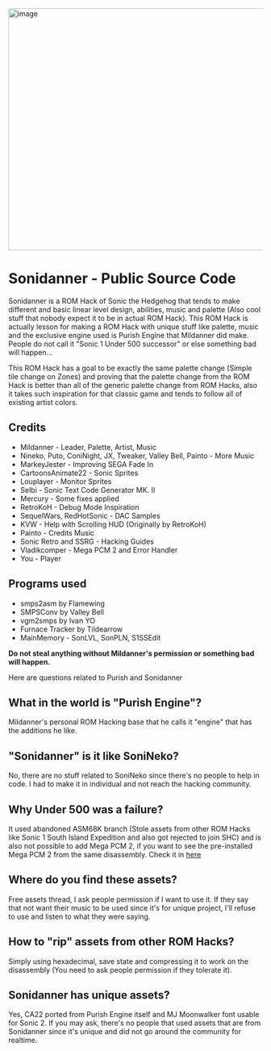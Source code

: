 <img width="640" height="480" alt="image" src="https://github.com/user-attachments/assets/94867adf-61cd-4892-8bd5-de2886d3d106" />

# Sonidanner - Public Source Code
Sonidanner is a ROM Hack of Sonic the Hedgehog that tends to make different and basic linear level design, abilities, music and palette (Also cool stuff that nobody expect it to be in actual ROM Hack). This ROM Hack is actually lesson for making a ROM Hack with unique stuff like palette, music and the exclusive engine used is Purish Engine that Mildanner did make. People do not call it "Sonic 1 Under 500 successor" or else something bad will happen...

This ROM Hack has a goal to be exactly the same palette change (Simple tile change on Zones) and proving that the palette change from the ROM Hack is better than all of the generic palette change from ROM Hacks, also it takes such inspiration for that classic game and tends to follow all of existing artist colors.

## Credits
* Mildanner - Leader, Palette, Artist, Music
* Nineko, Puto, ConiNight, JX, Tweaker, Valley Bell, Painto - More Music
* MarkeyJester - Improving SEGA Fade In
* CartoonsAnimate22 - Sonic Sprites
* Louplayer - Monitor Sprites
* Selbi - Sonic Text Code Generator MK. II
* Mercury - Some fixes applied
* RetroKoH - Debug Mode Inspiration
* SequelWars, RedHotSonic - DAC Samples
* KVW - Help with Scrolling HUD (Originally by RetroKoH)
* Painto - Credits Music
* Sonic Retro and SSRG - Hacking Guides
* Vladikcomper - Mega PCM 2 and Error Handler
* You - Player
## Programs used
* smps2asm by Flamewing
* SMPSConv by Valley Bell
* vgm2smps by Ivan YO
* Furnace Tracker by Tildearrow
* MainMemory - SonLVL, SonPLN, S1SSEdit

**Do not steal anything without Mildanner's permission or something bad will happen.**

Here are questions related to Purish and Sonidanner
## What in the world is "Purish Engine"?
Mildanner's personal ROM Hacking base that he calls it "engine" that has the additions he like.
## "Sonidanner" is it like SoniNeko?
No, there are no stuff related to SoniNeko since there's no people to help in code. I had to make it in individual and not reach the hacking community.
## Why Under 500 was a failure?
It used abandoned ASM68K branch (Stole assets from other ROM Hacks like Sonic 1 South Island Expedition and also got rejected to join SHC) and is also not possible to add Mega PCM 2, if you want to see the pre-installed Mega PCM 2 from the same disassembly. Check it in [here](https://github.com/mildannerofc/s1disasm-asm68k-megapcm2)
## Where do you find these assets?
Free assets thread, I ask people permission if I want to use it. If they say that not want their music to be used since it's for unique project, I'll refuse to use and listen to what they were saying.
## How to "rip" assets from other ROM Hacks?
Simply using hexadecimal, save state and compressing it to work on the disassembly (You need to ask people permission if they tolerate it).
## Sonidanner has unique assets?
Yes, CA22 ported from Purish Engine itself and MJ Moonwalker font usable for Sonic 2. If you may ask, there's no people that used assets that are from Sonidanner since it's unique and did not go around the community for realtime.
